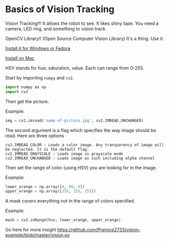# Basics of Vision Tracking
Vision Tracking!!! It allows the robot to see. It likes shiny tape. You need a camera, LED ring, and something to vision track.


OpenCV Library!! (Open Source Computer Vision Library)
It's a thing. Use it. 

[Install it for Windows or Fedora](http://opencv-python-tutroals.readthedocs.io/en/latest/py_tutorials/py_setup/py_setup_in_windows/py_setup_in_windows.html#install-opencv-python-in-windows)

[Install on Mac](https://www.learnopencv.com/install-opencv-3-on-yosemite-osx-10-10-x/)

HSV stands for hue, saturation, value. Each can range from 0-255.

Start by importing ```numpy``` and ```cv2```.

```python
import numpy as np
import cv2
```
Then get the picture.

Example:
```python
img = cv2.imread('name-of-picture.jpg', cv2.IMREAD_UNCHANGED)
```
The second argument is a flag which specifies the way image should be read. Here are three options
```
cv2.IMREAD_COLOR : Loads a color image. Any transparency of image will be neglected. It is the default flag.
cv2.IMREAD_GRAYSCALE : Loads image in grayscale mode
cv2.IMREAD_UNCHANGED : Loads image as such including alpha channel
```
Then set the range of color (using HSV) you are looking for in the image.

Example:
```python
lower_orange = np.array([0, 90, 0])
upper_orange = np.array([255, 255, 255])
```
A mask covers everything not in the range of colors specified.

Example:
```python
mask = cv2.inRange(hsv, lower_orange, upper_orange)
```
Go here for more insight
https://github.com/Pigmice2733/vision-example/blob/master/vision.py
 
